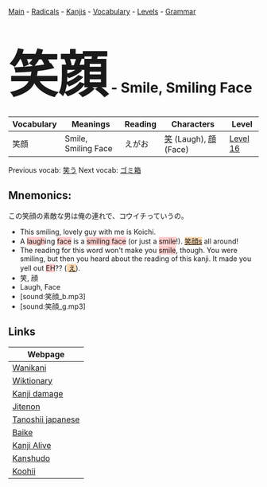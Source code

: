 <style> bigfont {font-size: 100px}</style>
[Main](../README.md) -
[Radicals](../radicals.md) -
[Kanjis](../kanjis.md) -
[Vocabulary](../vocabulary.md) -
[Levels](../levels.md) -
[Grammar](../grammar.md)
# <bigfont> 笑顔</bigfont> - Smile, Smiling Face 

| Vocabulary | Meanings | Reading | Characters | Level |
| --- | --- | --- | --- | --- |
| 笑顔 | Smile, Smiling Face | えがお |  [笑](../kanjis/笑.md) (Laugh), [顔](../kanjis/顔.md) (Face) | [Level 16](../levels/wk_level16.md) |

Previous vocab: [笑う](笑う.md) Next vocab: [ゴミ箱](ゴミ箱.md) 

## Mnemonics:
この笑顔の素敵な男は俺の連れで、コウイチっていうの。
* This smiling, lovely guy with me is Koichi.
* A <span style="background-color:#ffcccb"> laugh</span>ing <span style="background-color:#ffcccb"> face</span> is a <span style="background-color:#ffcccb">  smiling face</span> (or just a <span style="background-color:#ffcccb"> smile</span>!). <span style="background-color:#fed8b1"> [笑顔s](https://jisho.org/search/笑顔s)</span> all around!
* The reading for this word won't make you <span style="background-color:#ffcccb"> smile</span>, though. You were smiling, but then you heard about the reading of this kanji. It made you yell out <span style="background-color:#ffcccb"> EH</span>?? (<span style="background-color:#fed8b1"> [え](https://jisho.org/search/え)</span>).
* 笑, 顔
* Laugh, Face
* [sound:笑顔_b.mp3]
* [sound:笑顔_g.mp3]


## Links 

| Webpage |
| --- |
| [Wanikani          ](https://www.wanikani.com/kanji/笑顔) |
| [Wiktionary        ](https://en.wiktionary.org/wiki/笑顔) |
| [Kanji damage      ](http://www.kanjidamage.com/kanji/search?utf8=✓&q=笑顔) |
| [Jitenon           ](https://jitenon.com/kanji/笑顔) |
| [Tanoshii japanese ](https://www.tanoshiijapanese.com/dictionary/kanji.cfm?k=笑顔) |
| [Baike             ](https://baike.baidu.com/item/笑顔) |
| [Kanji Alive       ](https://app.kanjialive.com/笑顔) |
| [Kanshudo          ](https://www.kanshudo.com/searchmn?q=笑顔) |
| [Koohii            ](https://kanji.koohii.com/study/kanji/笑顔) |
